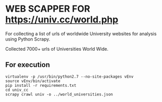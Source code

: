 # WEB SCAPPER FOR https://univ.cc/world.php
For collecting a list of urls of worldwide University websites for analysis using Python Scrapy.

Collected 7000+ urls of Universities World Wide.

## For execution
```
virtualenv -p /usr/bin/python2.7 --no-site-packages vEnv
source vEnv/bin/activate
pip install -r requirements.txt
cd univ_cc
scrapy crawl univ -o ../world_universities.json
```
